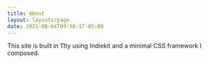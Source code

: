 ```yaml
---
title: About
layout: layouts/page
date: 2021-08-04T09:58:17-05:00
---
```


This site is built in 11ty using Indiekit and a minimal CSS framework I composed.